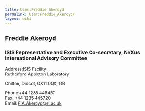 ```yaml
---
title: User:Freddie Akeroyd
permalink: User:Freddie_Akeroyd/
layout: wiki
---
```


Freddie Akeroyd
---------------

### ISIS Representative and Executive Co-secretary, NeXus International Advisory Committee

Address:ISIS Facility  
Rutherford Appleton Laboratory

Chilton, Didcot, OX11 0QX, GB

<!-- -->

Phone:+44 1235 445457  
Fax: +44 1235 445720  
Email: <F.A.Akeroyd@rl.ac.uk>  
